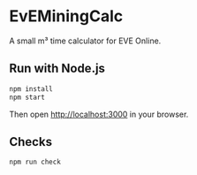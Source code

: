 # EvEMiningCalc

A small m³ time calculator for EVE Online.

## Run with Node.js

```bash
npm install
npm start
```

Then open [http://localhost:3000](http://localhost:3000) in your browser.

## Checks

```bash
npm run check
```
